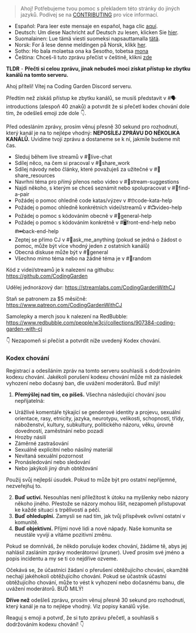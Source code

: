 >Ahoj! Potřebujeme tvou pomoc s překladem této stránky do jiných jazyků. Podívej se na [CONTRIBUTING](./CONTRIBUTING.md) pro více informací.

* Español: Para leer este mensaje en español, haga clic [aquí](./README_SPANISH.md).
* Deutsch: Um diese Nachricht auf Deutsch zu lesen, klicken Sie [hier](./README_GERMAN.md).
* Suomalainen: Lue tämä viesti suomeksi napsauttamalla [tätä](./README_FINNISH.md).
* Norsk: For å lese denne meldingen på Norsk, klikk [her](./README_NORWEGIAN.md).
* Sotho: Ho bala molaetsa ona ka Sesotho, tobetsa [mona](./README_SESOTHO.md)
* Čeština: Chceš-li tuto zprávu přečíst v češtině, klikni [zde](./README_CZECH.md)

**TLDR** - **Přečti si celou zprávu, jinak nebudeš moci získat přístup ke zbytku kanálů na tomto serveru.**

Ahoj příteli! Vítej na Coding Garden Discord serveru.

Předtím než získáš přístup ke zbytku kanálů, se musíš představit v #🗣introductions (alespoň 40 znaků) a potvrdit že si přečetl kodex chování dole tím, že odešleš emoji zde dole 👇.

Před odesláním zprávy, prosím věnuj přesně 30 sekund pro rozhodnutí, který kanál je na to nejlépe vhodný:
**NEPOSÍLEJ ZPRÁVU DO NĚKOLIKA KANÁLŮ.** Uvidíme tvojí zprávu a dostaneme se k ní, jakmile budeme mít čas.

* Sleduj během live streamů v #🔴live-chat
* Sdílej něco, na čem si pracoval v #🎨share_work
* Sdílej návody nebo články, které považuješ za užitečné v #📖share_resources 
* Navrhni téma pro přímý přenos nebo video v #💭stream-suggestions 
* Najdi někoho, s kterým se chceš seznámit nebo spolupracovat v #👫find-a-pair
* Požádej o pomoc ohledně code katas/výzev v #🤓code-kata-help
* Požádej o pomoc ohledně konkrétních videí/streamů v #📺video-help
* Požádej o pomoc s kódováním obecně v #🌈general-help
* Požádej o pomoc s kódováním konkrétně v #🖥front-end-help nebo #⏮back-end-help
* Zeptej se přímo CJ v #🤔ask_me_anything (pokud se jedná o žádost o pomoc, může být více vhodný jeden z ostatních kanálů)
* Obecná diskuse může být v #💬general
* Všechno mimo téma nebo na žádné téma je v #🎲random

Kód z videí/streamů je k nalezení na githubu: <https://github.com/CodingGarden>

Udělej jednorázový dar: <https://streamlabs.com/CodingGardenWithCJ>

Staň se patronem za $5 měsíčně: <https://www.patreon.com/CodingGardenWithCJ>

Samolepky a merch jsou k nalezení na RedBubble: <https://www.redbubble.com/people/w3cj/collections/907384-coding-garden-with-cj>

👇 Nezapomeň si přečíst a potvrdit níže uvedený Kodex chování.

### **Kodex chování**

Registrací a odesíláním zpráv na tomto serveru souhlasíš s dodržováním kodexu chování. Jakékoli porušení kodexu chování může mít za následek vyhození nebo dočasný ban, dle uvážení moderátorů. Buď milý!

1. **Přemýšlej nad tím, co píšeš.** Všechna následující chování jsou nepřijatelná: 
  * Urážlivé komentáře týkající se genderové identity a projevu, sexuální orientace, rasy, etnicity, jazyka, neurotypu, velikosti, schopností, třídy, náboženství, kultury, subkultury, politického názoru, věku, úrovně dovedností, zaměstnání nebo pozadí
  * Hrozby násilí
  * Záměrné zastrašování
  * Sexuálně explicitní nebo násilný materiál
  * Nevítaná sexuální pozornost
  * Pronásledování nebo sledování
  * Nebo jakýkoli jiný druh obtěžování

  Použij svůj nejlepší úsudek. Pokud to může být pro ostatní nepříjemné, nezveřejňuj to.

2. **Buď uctiví.** Nesouhlas není příležitost k útoku na myšlenky nebo názory někoho jiného. Přestože se názory mohou lišit, nezapomeň přistupovat ke každé situaci s trpělivostí a péčí.
3. **Buď ohleduplní.** Zamysli se nad tím, jak tvůj příspěvek ovlivní ostatní v komunitě.
4. **Buď objektivní.** Přijmi nové lidi a nové nápady. Naše komunita se neustále vyvíjí a vítáme pozitivní změnu.

Pokud se domníváš, že někdo porušuje kodex chování, žádáme tě, abys jej nahlásil zasláním zprávy moderátorovi (pruner). Uveď prosím své jméno a popis incidentu a my se ti co nejdříve ozveme.

Očekává se, že účastníci žádaní o přerušení obtěžujícího chování, okamžitě nechají jakéhokoli obtěžujícího chování. Pokud se účastník účastní obtěžujícího chování, může to vést k vyhození nebo dočasnému banu, dle uvážení moderátorů. BUĎ MILÝ!

**Dříve než** odešleš zprávu, prosím věnuj přesně 30 sekund pro rozhodnutí, který kanál je na to nejlépe vhodný. Viz popisy kanálů výše.

Reaguj s emoji a potvrď, že si tuto zprávu přečetl, a souhlasíš s dodržováním kodexu chování! 👇
